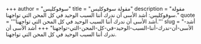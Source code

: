 +++
author = "سوفوكليس"
title = "مقولة سوفوكليس"
description = "مقولة سوفوكليس: أشد الأسى أن ندرك أننا السبب الوحيد في كل المحن التي تواجهنا."
quote = '''أشد الأسى أن ندرك أننا السبب الوحيد في كل المحن التي تواجهنا.'''
slug = "أشد-الأسى-أن-ندرك-أننا-السبب-الوحيد-في-كل-المحن-التي-تواجهنا"
+++
أشد الأسى أن ندرك أننا السبب الوحيد في كل المحن التي تواجهنا.
